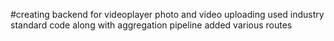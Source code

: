 #creating backend for videoplayer
photo and video uploading
used industry standard code along with aggregation pipeline 
added various routes 
